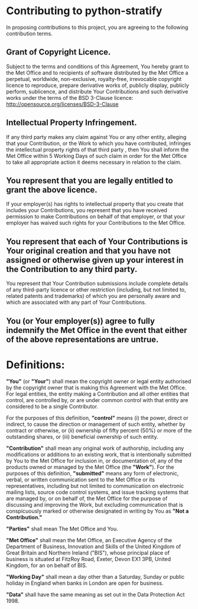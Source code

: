 # Contributing to python-stratify

In proposing contributions to this project, you are agreeing to the following contribution terms.


## Grant of Copyright Licence.

Subject to the terms and conditions of this Agreement, You hereby grant to the Met Office and to recipients of software distributed by the Met Office a perpetual, worldwide, non-exclusive, royalty-free, irrevocable copyright licence to reproduce, prepare derivative works of, publicly display, publicly perform, sublicence, and distribute Your Contributions and such derivative works under the terms of the BSD 3-Clause licence: http://opensource.org/licenses/BSD-3-Clause


## Intellectual Property Infringement.

If any third party makes any claim against You or any other entity, alleging that your Contribution, or the Work to which you have contributed, infringes the intellectual property rights of that third party , then You shall inform the Met Office within 5 Working Days of such claim in order for the Met Office to take all appropriate action it deems necessary in relation to the claim.


## You represent that you are legally entitled to grant the above licence.

If your employer(s) has rights to intellectual property that you create that includes your Contributions, you represent that you have received permission to make Contributions on behalf of that employer, or that your employer has waived such rights for your Contributions to the Met Office.


## You represent that each of Your Contributions is Your original creation and that you have not assigned or otherwise given up your interest in the Contribution to any third party.

You represent that Your Contribution submissions include complete details of any third-party licence or other restriction (including, but not limited to, related patents and trademarks) of which you are personally aware and which are associated with any part of Your Contributions.


## You (or Your employer(s)) agree to fully indemnify the Met Office in the event that either of the above representations are untrue.


# Definitions:
**"You"** (or **"Your"**) shall mean the copyright owner or legal entity authorised by the copyright
owner that is making this Agreement with the Met Office. For legal entities, the entity
making a Contribution and all other entities that control, are controlled by, or are under
common control with that entity are considered to be a single Contributor.

For the purposes of this definition, **"control"** means (i) the power, direct or indirect, to cause
the direction or management of such entity, whether by contract or otherwise, or (ii)
ownership of fifty percent (50%) or more of the outstanding shares, or (iii) beneficial
ownership of such entity.

**"Contribution"** shall mean any original work of authorship, including any modifications or
additions to an existing work, that is intentionally submitted by You to the Met Office for
inclusion in, or documentation of, any of the products owned or managed by the Met Office
(the **"Work"**). For the purposes of this definition, **"submitted"** means any form of electronic,
verbal, or written communication sent to the Met Office or its representatives, including but
not limited to communication on electronic mailing lists, source code control systems, and
issue tracking systems that are managed by, or on behalf of, the Met Office for the purpose
of discussing and improving the Work, but excluding communication that is conspicuously
marked or otherwise designated in writing by You as **"Not a Contribution."**

**"Parties"** shall mean The Met Office and You.

**"Met Office"** shall mean the Met Office, an Executive Agency of the Department of
Business, Innovation and Skills of the United Kingdom of Great Britain and Northern
Ireland ("BIS"), whose principal place of business is situated at FitzRoy Road, Exeter,
Devon EX1 3PB, United Kingdom, for an on behalf of BIS.

**"Working Day"** shall mean a day other than a Saturday, Sunday or public holiday in England
when banks in London are open for business.

**"Data"** shall have the same meaning as set out in the Data Protection Act 1998.

